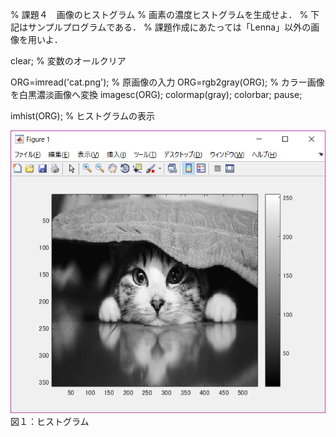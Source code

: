 % 課題４　画像のヒストグラム
% 画素の濃度ヒストグラムを生成せよ．
% 下記はサンプルプログラムである．
% 課題作成にあたっては「Lenna」以外の画像を用いよ．

clear; % 変数のオールクリア

ORG=imread('cat.png'); % 原画像の入力
ORG=rgb2gray(ORG); % カラー画像を白黒濃淡画像へ変換
imagesc(ORG); colormap(gray); colorbar;
pause;

imhist(ORG); % ヒストグラムの表示

![原画像](https://github.com/Naokitak/lecture_image_processing1/blob/master/31.png?raw=true)
図１：ヒストグラム
